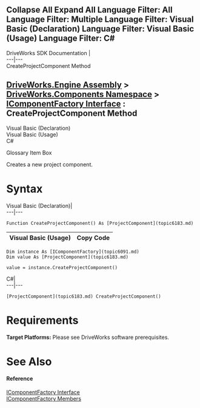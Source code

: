 Collapse All Expand All Language Filter: All  Language Filter: Multiple  Language Filter: Visual Basic (Declaration) Language Filter: Visual Basic (Usage) Language Filter: C#  
---  
DriveWorks SDK Documentation  |   
---|---  
CreateProjectComponent Method   
  
[DriveWorks.Engine Assembly](topic2156.md) > [DriveWorks.Components Namespace](topic6089.md) > [IComponentFactory Interface](topic6091.md) : CreateProjectComponent Method  
---  
  
Visual Basic (Declaration)    
Visual Basic (Usage)    
C# 

Glossary Item Box

Creates a new project component. 

# Syntax

Visual Basic (Declaration)|   
---|---  
      
    
    Function CreateProjectComponent() As [ProjectComponent](topic6183.md)  
  
Visual Basic (Usage)| Copy Code  
---|---  
      
    
    Dim instance As [IComponentFactory](topic6091.md)
    Dim value As [ProjectComponent](topic6183.md)
     
    value = instance.CreateProjectComponent()  
  
C#|   
---|---  
      
    
    [ProjectComponent](topic6183.md) CreateProjectComponent()  
  
# Requirements

**Target Platforms:** Please see DriveWorks software prerequisites.

# See Also

#### Reference

[IComponentFactory Interface](topic6091.md)   
[IComponentFactory Members](topic6092.md)



